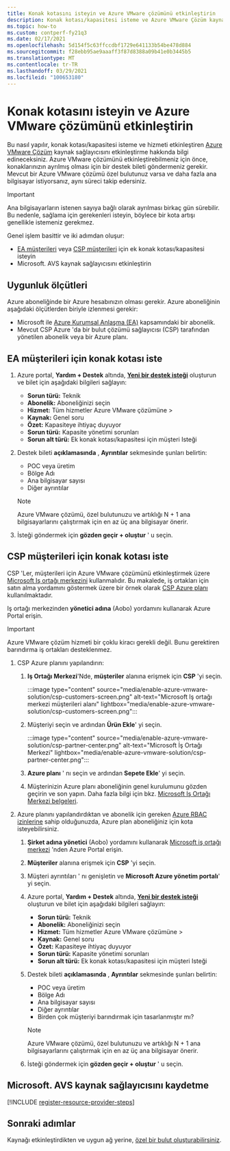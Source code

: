 ```yaml
---
title: Konak kotasını isteyin ve Azure VMware çözümünü etkinleştirin
description: Konak kotası/kapasitesi isteme ve Azure VMware Çözüm kaynak sağlayıcısını etkinleştirme hakkında bilgi edinin. Ayrıca, var olan bir Azure VMware çözümü özel bulutunda daha fazla ana bilgisayar isteyebilirsiniz.
ms.topic: how-to
ms.custom: contperf-fy21q3
ms.date: 02/17/2021
ms.openlocfilehash: 5d154f5c63ffccdbf1729e641133b54be478d884
ms.sourcegitcommit: f28ebb95ae9aaaff3f87d8388a09b41e0b3445b5
ms.translationtype: MT
ms.contentlocale: tr-TR
ms.lasthandoff: 03/29/2021
ms.locfileid: "100653180"
---
```

# <a name="request-host-quota-and-enable-azure-vmware-solution"></a>Konak kotasını isteyin ve Azure VMware çözümünü etkinleştirin

Bu nasıl yapılır, konak kotası/kapasitesi isteme ve hizmeti etkinleştiren [Azure VMware Çözüm](introduction.md) kaynak sağlayıcısını etkinleştirme hakkında bilgi edineceksiniz. Azure VMware çözümünü etkinleştirebilmeniz için önce, konaklarınızın ayrılmış olması için bir destek bileti göndermeniz gerekir. Mevcut bir Azure VMware çözümü özel bulutunuz varsa ve daha fazla ana bilgisayar istiyorsanız, aynı süreci takip edersiniz.

>[!IMPORTANT]
>Ana bilgisayarların istenen sayıya bağlı olarak ayrılması birkaç gün sürebilir.  Bu nedenle, sağlama için gerekenleri isteyin, böylece bir kota artışı genellikle istemeniz gerekmez.


Genel işlem basittir ve iki adımdan oluşur:
- [EA müşterileri](#request-host-quota-for-ea-customers) veya [CSP müşterileri](#request-host-quota-for-csp-customers) için ek konak kotası/kapasitesi isteyin 
- Microsoft. AVS kaynak sağlayıcısını etkinleştirin

## <a name="eligibility-criteria"></a>Uygunluk ölçütleri

Azure aboneliğinde bir Azure hesabınızın olması gerekir. Azure aboneliğinin aşağıdaki ölçütlerden biriyle izlenmesi gerekir:

- Microsoft ile [Azure Kurumsal Anlaşma (EA)](../cost-management-billing/manage/ea-portal-agreements.md) kapsamındaki bir abonelik.
- Mevcut CSP Azure 'da bir bulut çözümü sağlayıcısı (CSP) tarafından yönetilen abonelik veya bir Azure planı.

## <a name="request-host-quota-for-ea-customers"></a>EA müşterileri için konak kotası iste

1. Azure portal, **Yardım + Destek** altında, **[Yeni bir destek isteği](https://rc.portal.azure.com/#create/Microsoft.Support)** oluşturun ve bilet için aşağıdaki bilgileri sağlayın:
   - **Sorun türü:** Teknik
   - **Abonelik:** Aboneliğinizi seçin
   - **Hizmet:** Tüm hizmetler Azure VMware çözümüne >
   - **Kaynak:** Genel soru 
   - **Özet:** Kapasiteye ihtiyaç duyuyor
   - **Sorun türü:** Kapasite yönetimi sorunları
   - **Sorun alt türü:** Ek konak kotası/kapasitesi için müşteri Isteği

1. Destek bileti **açıklamasında** , **Ayrıntılar** sekmesinde şunları belirtin:

   - POC veya üretim 
   - Bölge Adı
   - Ana bilgisayar sayısı
   - Diğer ayrıntılar

   >[!NOTE]
   >Azure VMware çözümü, özel bulutunuzu ve artıklığı N + 1 ana bilgisayarlarını çalıştırmak için en az üç ana bilgisayar önerir. 

1. İsteği göndermek için **gözden geçir + oluştur** ' u seçin.


## <a name="request-host-quota-for-csp-customers"></a>CSP müşterileri için konak kotası iste 

CSP 'Ler, müşterileri için Azure VMware çözümünü etkinleştirmek üzere [Microsoft Iş ortağı merkezini](https://partner.microsoft.com) kullanmalıdır. Bu makalede, iş ortakları için satın alma yordamını göstermek üzere bir örnek olarak [CSP Azure planı](/partner-center/azure-plan-lp) kullanılmaktadır.

Iş ortağı merkezinden **yönetici adına** (Aobo) yordamını kullanarak Azure Portal erişin.

>[!IMPORTANT] 
>Azure VMware çözüm hizmeti bir çoklu kiracı gerekli değil. Bunu gerektiren barındırma iş ortakları desteklenmez. 

1. CSP Azure planını yapılandırın:

   1. **Iş Ortağı Merkezi**'Nde, **müşteriler** alanına erişmek için **CSP** 'yi seçin.
   
      :::image type="content" source="media/enable-azure-vmware-solution/csp-customers-screen.png" alt-text="Microsoft Iş ortağı merkezi müşterileri alanı" lightbox="media/enable-azure-vmware-solution/csp-customers-screen.png":::
   
   1. Müşteriyi seçin ve ardından **Ürün Ekle**' yi seçin.
   
      :::image type="content" source="media/enable-azure-vmware-solution/csp-partner-center.png" alt-text="Microsoft İş Ortağı Merkezi" lightbox="media/enable-azure-vmware-solution/csp-partner-center.png":::
   
   1. **Azure planı** ' nı seçin ve ardından **Sepete Ekle**' yi seçin. 
   
   1. Müşterinizin Azure planı aboneliğinin genel kurulumunu gözden geçirin ve son yapın. Daha fazla bilgi için bkz. [Microsoft Iş Ortağı Merkezi belgeleri](/partner-center/azure-plan-manage).

1. Azure planını yapılandırdıktan ve abonelik için gereken [Azure RBAC izinlerine](/partner-center/azure-plan-manage) sahip olduğunuzda, Azure plan aboneliğiniz için kota isteyebilirsiniz. 

   1. **Şirket adına yönetici** (Aobo) yordamını kullanarak [Microsoft iş ortağı merkezi](https://partner.microsoft.com) 'nden Azure Portal erişin.
   
   1. **Müşteriler** alanına erişmek için **CSP** 'yi seçin.
   
   1. Müşteri ayrıntıları ' nı genişletin ve **Microsoft Azure yönetim portalı**' yi seçin.
   
   1. Azure portal, **Yardım + Destek** altında, **[Yeni bir destek isteği](https://rc.portal.azure.com/#create/Microsoft.Support)** oluşturun ve bilet için aşağıdaki bilgileri sağlayın:
      - **Sorun türü:** Teknik
      - **Abonelik:** Aboneliğinizi seçin
      - **Hizmet:** Tüm hizmetler Azure VMware çözümüne >
      - **Kaynak:** Genel soru 
      - **Özet:** Kapasiteye ihtiyaç duyuyor
      - **Sorun türü:** Kapasite yönetimi sorunları
      - **Sorun alt türü:** Ek konak kotası/kapasitesi için müşteri Isteği
   
   1. Destek bileti **açıklamasında** , **Ayrıntılar** sekmesinde şunları belirtin:
   
      - POC veya üretim 
      - Bölge Adı
      - Ana bilgisayar sayısı
      - Diğer ayrıntılar
      - Birden çok müşteriyi barındırmak için tasarlanmıştır mı?
   
      >[!NOTE]
      >Azure VMware çözümü, özel bulutunuzu ve artıklığı N + 1 ana bilgisayarlarını çalıştırmak için en az üç ana bilgisayar önerir. 
   
   1. İsteği göndermek için **gözden geçir + oluştur** ' u seçin.

## <a name="register-the-microsoftavs-resource-provider"></a>**Microsoft. AVS** kaynak sağlayıcısını kaydetme

[!INCLUDE [register-resource-provider-steps](includes/register-resource-provider-steps.md)]


## <a name="next-steps"></a>Sonraki adımlar

Kaynağı etkinleştirdikten ve uygun ağ yerine, [özel bir bulut oluşturabilirsiniz](tutorial-create-private-cloud.md).
